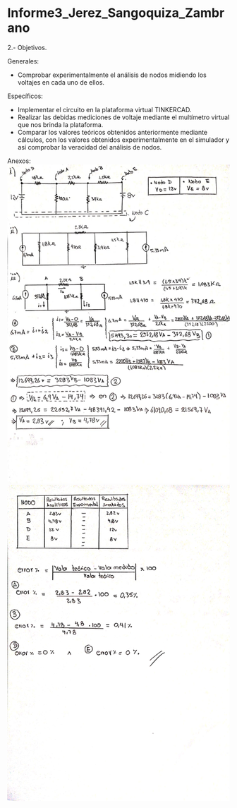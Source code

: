 # Informe3_Jerez_Sangoquiza_Zambrano


2.- Objetivos.

Generales:

- Comprobar experimentalmente el análisis de nodos midiendo los voltajes en cada uno de ellos.

Específicos:

- Implementar el circuito en la plataforma virtual TINKERCAD.
- Realizar las debidas mediciones de voltaje mediante el multímetro virtual que nos brinda la plataforma.
- Comparar los valores teóricos obtenidos anteriormente mediante cálculos, con los valores obtenidos experimentalmente en el simulador y así comprobar la veracidad del análisis de nodos.

Anexos:
![](https://github.com/BraddJCJ/Informe3_Jerez_Sangoquiza_Zambrano/blob/master/img/Anexo1.jfif)
![](https://github.com/BraddJCJ/Informe3_Jerez_Sangoquiza_Zambrano/blob/master/img/Anexo2.jfif)
